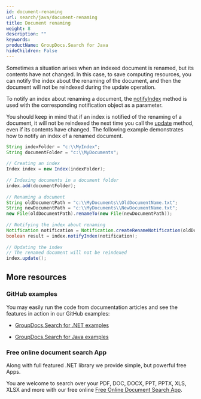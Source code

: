 ```yaml
---
id: document-renaming
url: search/java/document-renaming
title: Document renaming
weight: 8
description: ""
keywords: 
productName: GroupDocs.Search for Java
hideChildren: False
---
```

Sometimes a situation arises when an indexed document is renamed, but its contents have not changed. In this case, to save computing resources, you can notify the index about the renaming of the document, and then the document will not be reindexed during the update operation.

To notify an index about renaming a document, the [notifyIndex](https://apireference.groupdocs.com/search/java/com.groupdocs.search/Index#notifyIndex(com.groupdocs.search.Notification)) method is used with the corresponding notification object as a parameter.

You should keep in mind that if an index is notified of the renaming of a document, it will not be reindexed the next time you call the [update](https://apireference.groupdocs.com/search/java/com.groupdocs.search/Index#update()) method, even if its contents have changed. The following example demonstrates how to notify an index of a renamed document.



```java
String indexFolder = "c:\\MyIndex";
String documentFolder = "c:\\MyDocuments";
 
// Creating an index
Index index = new Index(indexFolder);
 
// Indexing documents in a document folder
index.add(documentFolder);
 
// Renaming a document
String oldDocumentPath = "c:\\MyDocuments\\OldDocumentName.txt";
String newDocumentPath = "c:\\MyDocuments\\NewDocumentName.txt";
new File(oldDocumentPath).renameTo(new File(newDocumentPath));
 
// Notifying the index about renaming
Notification notification = Notification.createRenameNotification(oldDocumentPath, newDocumentPath);
boolean result = index.notifyIndex(notification);
 
// Updating the index
// The renamed document will not be reindexed
index.update();
```

## More resources

### GitHub examples

You may easily run the code from documentation articles and see the features in action in our GitHub examples:

*   [GroupDocs.Search for .NET examples](https://github.com/groupdocs-search/GroupDocs.Search-for-.NET)
    
*   [GroupDocs.Search for Java examples](https://github.com/groupdocs-search/GroupDocs.Search-for-Java)
    

### Free online document search App

Along with full featured .NET library we provide simple, but powerful free Apps.

You are welcome to search over your PDF, DOC, DOCX, PPT, PPTX, XLS, XLSX and more with our free online [Free Online Document Search App](https://products.groupdocs.app/search).
